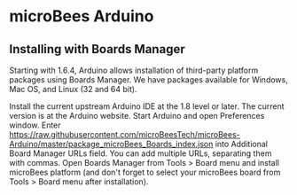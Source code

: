 # microBees Arduino

## Installing with Boards Manager

Starting with 1.6.4, Arduino allows installation of third-party platform packages using Boards Manager. We have packages available for Windows, Mac OS, and Linux (32 and 64 bit).

Install the current upstream Arduino IDE at the 1.8 level or later. The current version is at the Arduino website.
Start Arduino and open Preferences window.
Enter https://raw.githubusercontent.com/microBeesTech/microBees-Arduino/master/package_microBees_Boards_index.json into Additional Board Manager URLs field. You can add multiple URLs, separating them with commas.
Open Boards Manager from Tools > Board menu and install microBees platform (and don't forget to select your microBees board from Tools > Board menu after installation).
